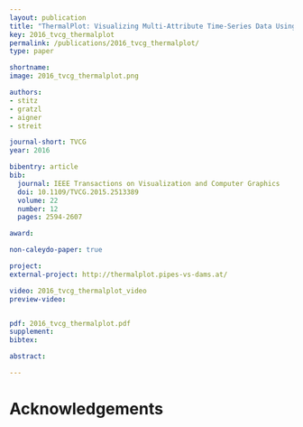 ```yaml
---
layout: publication
title: "ThermalPlot: Visualizing Multi-Attribute Time-Series Data Using a Thermal Metaphor"
key: 2016_tvcg_thermalplot
permalink: /publications/2016_tvcg_thermalplot/
type: paper

shortname:
image: 2016_tvcg_thermalplot.png

authors:
- stitz
- gratzl
- aigner
- streit

journal-short: TVCG
year: 2016

bibentry: article
bib:
  journal: IEEE Transactions on Visualization and Computer Graphics
  doi: 10.1109/TVCG.2015.2513389
  volume: 22
  number: 12
  pages: 2594-2607

award:

non-caleydo-paper: true

project: 
external-project: http://thermalplot.pipes-vs-dams.at/

video: 2016_tvcg_thermalplot_video
preview-video:


pdf: 2016_tvcg_thermalplot.pdf
supplement:
bibtex:

abstract: 

---
```


# Acknowledgements
